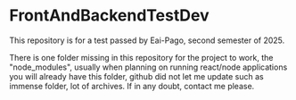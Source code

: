 # FrontAndBackendTestDev
This repository is for a test passed by Eai-Pago, second semester of 2025.

There is one folder missing in this repository for the project to work, the "node_modules", usually when planning on running react/node applications you will already have this folder, github did not let me update such as immense folder, lot of archives. If in any doubt, contact me please.
